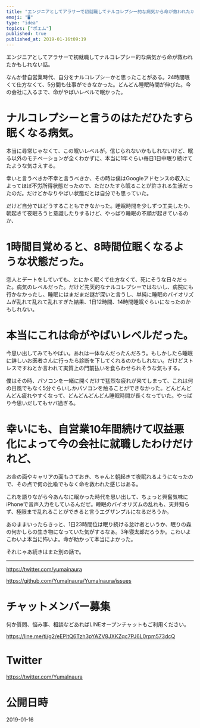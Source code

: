 ```yaml
---
title: "エンジニアとしてアラサーで初就職してナルコレプシー的な病気から命が救われたかもしれない話。"
emoji: "🖥"
type: "idea"
topics: ["ポエム"]
published: true
published_at: 2019-01-16t09:19
---
```


エンジニアとしてアラサーで初就職してナルコレプシー的な病気から命が救われたかもしれない話。

なんか昔自営業時代、自分をナルコレプシーかと思ったことがある。24時間眠くて仕方なくて、5分間も仕事ができなかった。どんどん睡眠時間が伸びた。今の会社に入るまで、命がやばいレベルで眠かった。

# ナルコレプシーと言うのはただひたすら眠くなる病気。

本当に尋常じゃなくて、この眠いレベルが。信じられないかもしれないけど、眠る以外のモチベーションが全くわかずに、本当に1年ぐらい毎日1日中眠り続けてたような気さえする。

幸いと言うべきか不幸と言うべきか、その時は僕はGoogleアドセンスの収入によってほぼ不労所得状態だったので、ただひたすら眠ることが許される生活だったのだ。だけどかなりやばい状態だとは自分でも思っていた。

だけど自分ではどうすることもできなかった。睡眠時間を少しずつ工夫したり、朝起きて夜眠ろうと意識したりするけど、やっぱり睡眠の不順が起きているのか、

# 1時間目覚めると、8時間位眠くなるような状態だった。

恋人とデートをしていても、とにかく眠くて仕方なくて、死にそうな日々だった。病気のレベルだった。だけど先天的なナルコレプシーではないし、病院にも行かなかったし、睡眠にはまだまだ謎が深いと言うし、単純に睡眠のバイオリズムが乱れて乱れて乱れすぎた結果、1日12時間、14時間睡眠ぐらいになったのかもしれない。

# 本当にこれは命がやばいレベルだった。

今思い出してみてもやばい。あれは一体なんだったんだろう。もしかしたら睡眠に詳しいお医者さんに行ったら診断を下してくれるのかもしれない。だけどストレスですねとか言われて実質上の門前払いを食らわせられそうな気もする。

僕はその時、パソコンを一緒に開くだけで猛烈な疲れが来てしまって、これは何の日風でもなく5分ぐらいしかパソコンを触ることができなかった。どんどんどんどん疲れやすくなって、どんどんどんどん睡眠時間が長くなっていた。やっぱり今思いだしてもヤバ過ぎる。

# 幸いにも、自営業10年間続けて収益悪化によって今の会社に就職したわけだけれど、

お金の面やキャリアの面もさておき、ちゃんと朝起きて夜眠れるようになったので、その点で何の比喩でもなく命を救われた感じはある。

これを語りながら今あんなに眠かった時代を思い出して、ちょっと興奮気味にiPhoneで音声入力をしているんだぜ。睡眠のバイオリズムの乱れも、天井知らず、極限まで乱れることができると言うエグザンプルになるだろうか。

あのままいったらきっと、1日23時間位は眠り続ける怠け者というか、眠りの森の何かしらの生き物になっていた気がするなぁ。3年寝太郎だろうか。こわいよこわいよ本当に怖いよ。命が助かって本当によかった。

それじゃあ続きはまた別の話で。


---

https://twitter.com/yumainaura

https://github.com/YumaInaura/YumaInaura/issues









<!-- Update From Qiita API -->

# チャットメンバー募集


何か質問、悩み事、相談などあればLINEオープンチャットもご利用ください。

https://line.me/ti/g2/eEPltQ6Tzh3pYAZV8JXKZqc7PJ6L0rpm573dcQ





# Twitter


https://twitter.com/YumaInaura


<!-- Update From Qiita API -->



# 公開日時

2019-01-16
